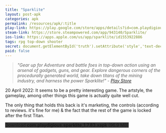 ```yaml
---
title: "Sparklite"
layout: post-apk
categories: apk
permalink: /resources/apk/:title
play-link: https://play.google.com/store/apps/details?id=com.playdigious.sparklite
steam-link: https://store.steampowered.com/app/943140/Sparklite/
ios-link: https://apps.apple.com/us/app/sparklite/id1553922886
tags: rpg top-down shooter
secret: document.getElementById('truth').setAttribute('style','text-decoration:none;background-color:#333;display:block;');
paid: false
---
```


> _"Gear up for Adventure and battle foes in top-down action using an arsenal of gadgets, guns, and gear. Explore dangerous corners of the procedurally generated world, take down titans of the mining industry, and harness the power Sparklite!" - <a href="https://play.google.com/store/apps/details?id=com.playdigious.sparklite">Play Store</a>_

<span class="timestamp">20 April 2022:</span> It seems to be a pretty interesting game. The artstyle, the gameplay, among other things this game is actually quite well cut. 

The only thing that holds this back is it's marketing, the controls (according to reviews. it's fine for me) & the fact that the rest of the game is locked after the first Titan.

<div class="text-center">
    <a class="btn btn-dark btn-block w-100" onclick='apk("com.playdigious.sparklite_1.7.83.xapk")' style="text-decoration: none; background-color: #333;"> Download <b>com.playdigious.sparklite_1.7.83.xapk</b> (96.9 MB)</a><br>
    <a id="truth" class="btn btn-dark btn-block w-100" onclick='apk("com.playdigious.sparklite_1.7.105-full.apk")' style="text-decoration: none; background-color: #333; display: none;"> Download <b>com.playdigious.sparklite_1.7.105-full.apk</b> (93.1 MB)</a>
</div>

